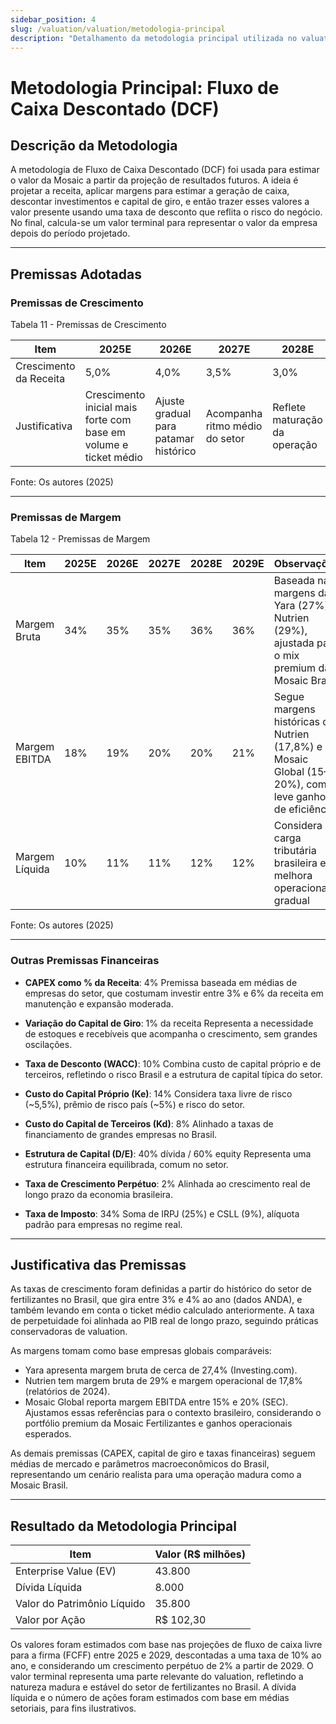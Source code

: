 ```yaml
---
sidebar_position: 4
slug: /valuation/valuation/metodologia-principal
description: "Detalhamento da metodologia principal utilizada no valuation"
---
```


# Metodologia Principal: Fluxo de Caixa Descontado (DCF)

## Descrição da Metodologia

A metodologia de Fluxo de Caixa Descontado (DCF) foi usada para estimar o valor da Mosaic a partir da projeção de resultados futuros. A ideia é projetar a receita, aplicar margens para estimar a geração de caixa, descontar investimentos e capital de giro, e então trazer esses valores a valor presente usando uma taxa de desconto que reflita o risco do negócio. No final, calcula-se um valor terminal para representar o valor da empresa depois do período projetado.

---

## Premissas Adotadas

### Premissas de Crescimento

<p style={{textAlign: 'center'}}>Tabela 11 - Premissas de Crescimento</p>

| Item                     | 2025E | 2026E | 2027E | 2028E | 2029E | Perpetuidade |
|---------------------------|-------|-------|-------|-------|-------|--------------|
| Crescimento da Receita    | 5,0%  | 4,0%  | 3,5%  | 3,0%  | 2,5%  | 2,0%         |
| Justificativa             | Crescimento inicial mais forte com base em volume e ticket médio | Ajuste gradual para patamar histórico | Acompanha ritmo médio do setor | Reflete maturação da operação | Estabilização do mercado | Alinhado ao PIB real de longo prazo |

<p style={{textAlign: 'center'}}>Fonte: Os autores (2025)</p>

---

### Premissas de Margem

<p style={{textAlign: 'center'}}>Tabela 12 - Premissas de Margem</p>

| Item              | 2025E | 2026E | 2027E | 2028E | 2029E | Observações |
|-------------------|-------|-------|-------|-------|-------|-------------|
| Margem Bruta      | 34%   | 35%   | 35%   | 36%   | 36%   | Baseada nas margens da Yara (27%) e Nutrien (29%), ajustada para o mix premium da Mosaic Brasil |
| Margem EBITDA     | 18%   | 19%   | 20%   | 20%   | 21%   | Segue margens históricas da Nutrien (17,8%) e Mosaic Global (15–20%), com leve ganho de eficiência |
| Margem Líquida    | 10%   | 11%   | 11%   | 12%   | 12%   | Considera carga tributária brasileira e melhora operacional gradual |

<p style={{textAlign: 'center'}}>Fonte: Os autores (2025)</p>

---

### Outras Premissas Financeiras

- **CAPEX como % da Receita**: 4%
  Premissa baseada em médias de empresas do setor, que costumam investir entre 3% e 6% da receita em manutenção e expansão moderada.

- **Variação do Capital de Giro**: 1% da receita
  Representa a necessidade de estoques e recebíveis que acompanha o crescimento, sem grandes oscilações.

- **Taxa de Desconto (WACC)**: 10%
  Combina custo de capital próprio e de terceiros, refletindo o risco Brasil e a estrutura de capital típica do setor.

- **Custo do Capital Próprio (Ke)**: 14%
  Considera taxa livre de risco (~5,5%), prêmio de risco país (~5%) e risco do setor.

- **Custo do Capital de Terceiros (Kd)**: 8%
  Alinhado a taxas de financiamento de grandes empresas no Brasil.

- **Estrutura de Capital (D/E)**: 40% dívida / 60% equity
  Representa uma estrutura financeira equilibrada, comum no setor.

- **Taxa de Crescimento Perpétuo**: 2%
  Alinhada ao crescimento real de longo prazo da economia brasileira.

- **Taxa de Imposto**: 34%
  Soma de IRPJ (25%) e CSLL (9%), alíquota padrão para empresas no regime real.

---

## Justificativa das Premissas

As taxas de crescimento foram definidas a partir do histórico do setor de fertilizantes no Brasil, que gira entre 3% e 4% ao ano (dados ANDA), e também levando em conta o ticket médio calculado anteriormente. A taxa de perpetuidade foi alinhada ao PIB real de longo prazo, seguindo práticas conservadoras de valuation.

As margens tomam como base empresas globais comparáveis:
- Yara apresenta margem bruta de cerca de 27,4% (Investing.com).
- Nutrien tem margem bruta de 29% e margem operacional de 17,8% (relatórios de 2024).
- Mosaic Global reporta margem EBITDA entre 15% e 20% (SEC).
Ajustamos essas referências para o contexto brasileiro, considerando o portfólio premium da Mosaic Fertilizantes e ganhos operacionais esperados.

As demais premissas (CAPEX, capital de giro e taxas financeiras) seguem médias de mercado e parâmetros macroeconômicos do Brasil, representando um cenário realista para uma operação madura como a Mosaic Brasil.

---

## Resultado da Metodologia Principal

| Item                        | Valor (R$ milhões) |
|-----------------------------|---------------------|
| Enterprise Value (EV)       | 43.800             |
| Dívida Líquida              | 8.000              |
| Valor do Patrimônio Líquido | 35.800             |
| Valor por Ação              | R$ 102,30          |

Os valores foram estimados com base nas projeções de fluxo de caixa livre para a firma (FCFF) entre 2025 e 2029, descontadas a uma taxa de 10% ao ano, e considerando um crescimento perpétuo de 2% a partir de 2029. O valor terminal representa uma parte relevante do valuation, refletindo a natureza madura e estável do setor de fertilizantes no Brasil. A dívida líquida e o número de ações foram estimados com base em médias setoriais, para fins ilustrativos.
